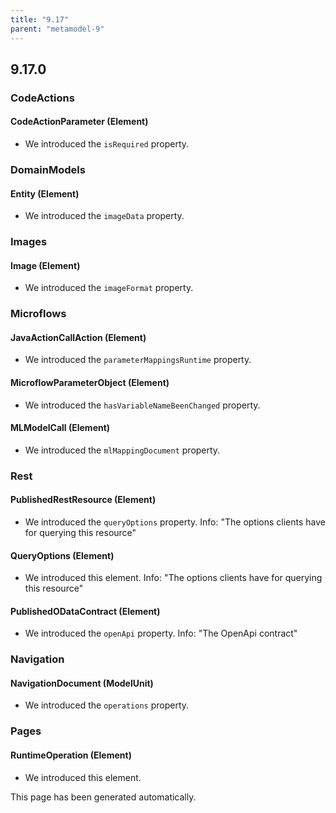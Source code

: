 ```yaml
---
title: "9.17"
parent: "metamodel-9"
---
```


## 9.17.0

### CodeActions

#### CodeActionParameter (Element)
* We introduced the `isRequired` property. 

### DomainModels

#### Entity (Element)
* We introduced the `imageData` property. 

### Images

#### Image (Element)
* We introduced the `imageFormat` property. 

### Microflows

#### JavaActionCallAction (Element)
* We introduced the `parameterMappingsRuntime` property. 

#### MicroflowParameterObject (Element)
* We introduced the `hasVariableNameBeenChanged` property. 

#### MLModelCall (Element)
* We introduced the `mlMappingDocument` property. 

### Rest

#### PublishedRestResource (Element)
* We introduced the `queryOptions` property. Info: "The options clients have for querying this resource"

#### QueryOptions (Element)
* We introduced this element. Info: "The options clients have for querying this resource"

#### PublishedODataContract (Element)
* We introduced the `openApi` property. Info: "The OpenApi contract"

### Navigation

#### NavigationDocument (ModelUnit)
* We introduced the `operations` property. 

### Pages

#### RuntimeOperation (Element)
* We introduced this element. 

This page has been generated automatically.
